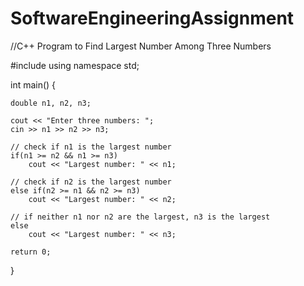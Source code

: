 # SoftwareEngineeringAssignment
//C++ Program to Find Largest Number Among Three Numbers


#include <iostream>
using namespace std;

int main() {
    
    double n1, n2, n3;

    cout << "Enter three numbers: ";
    cin >> n1 >> n2 >> n3;

    // check if n1 is the largest number
    if(n1 >= n2 && n1 >= n3)
        cout << "Largest number: " << n1;

    // check if n2 is the largest number
    else if(n2 >= n1 && n2 >= n3)
        cout << "Largest number: " << n2;
    
    // if neither n1 nor n2 are the largest, n3 is the largest
    else 
        cout << "Largest number: " << n3;
  
    return 0;
}
